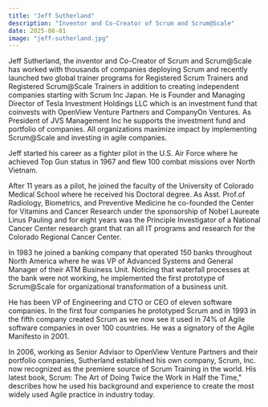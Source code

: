 ```yaml
---
title: "Jeff Sutherland"
description: "Inventor and Co-Creator of Scrum and Scrum@Scale"
date: 2025-06-01
image: "jeff-sutherland.jpg"
---
```


Jeff Sutherland, the inventor and Co-Creator of Scrum and Scrum@Scale has worked with thousands of companies deploying Scrum and recently launched two global trainer programs for Registered Scrum Trainers and Registered Scrum@Scale Trainers in addition to creating independent companies starting with Scrum Inc Japan. He is Founder and Managing Director of Tesla Investment Holdings LLC which is an investment fund that coinvests with OpenView Venture Partners and CompanyOn Ventures. As President of JVS Management Inc he supports the investment fund and portfolio of companies. All organizations maximize impact by implementing Scrum@Scale and investing in agile companies.

Jeff started his career as a fighter pilot in the U.S. Air Force where he achieved Top Gun status in 1967 and flew 100 combat missions over North Vietnam.

After 11 years as a pilot, he joined the faculty of the University of Colorado Medical School where he received his Doctoral degree. As Asst. Prof.of Radiology, Biometrics, and Preventive Medicine he co-founded the Center for Vitamins and Cancer Research under the sponsorship of Nobel Laureate Linus Pauling and for eight years was the Principle Investigator of a National Cancer Center research grant that ran all IT programs and research for the Colorado Regional Cancer Center.

In 1983 he joined a banking company that operated 150 banks throughout North America where he was VP of Advanced Systems and General Manager of their ATM Business Unit. Noticing that waterfall processes at the bank were not working, he implemented the first prototype of Scrum@Scale for organizational transformation of a business unit.

He has been VP of Engineering and CTO or CEO of eleven software companies. In the first four companies he prototyped Scrum and in 1993 in the fifth company created Scrum as we now see it used in 74% of Agile software companies in over 100 countries. He was a signatory of the Agile Manifesto in 2001.

In 2006, working as Senior Advisor to OpenView Venture Partners and their portfolio companies, Sutherland established his own company, Scrum, Inc. now recognized as the premiere source of Scrum Training in the world. His latest book, Scrum: The Art of Doing Twice the Work in Half the Time," describes how he used his background and experience to create the most widely used Agile practice in industry today.
